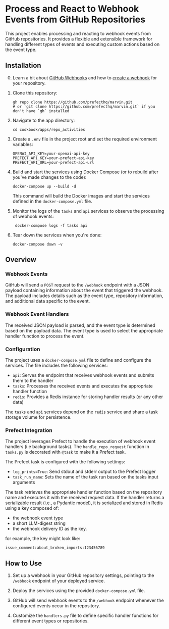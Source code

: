 # Process and React to Webhook Events from GitHub Repositories

This project enables processing and reacting to webhook events from GitHub repositories. It provides a flexible and extensible framework for handling different types of events and executing custom actions based on the event type.

## Installation

0. Learn a bit about [GitHub Webhooks](https://docs.github.com/en/developers/webhooks-and-events/webhooks) and how to [create a webhook](https://docs.github.com/en/developers/webhooks-and-events/webhooks/creating-webhooks) for your repository.

1. Clone this repository:
   ```
   gh repo clone https://github.com/prefecthq/marvin.git
   # or `git clone https://github.com/prefecthq/marvin.git` if you don't have `gh` installed
   ```

2. Navigate to the app directory:
   ```
   cd cookbook/apps/repo_activities
   ```

3. Create a `.env` file in the project root and set the required environment variables:
   ```
   OPENAI_API_KEY=your-openai-api-key
   PREFECT_API_KEY=your-prefect-api-key
   PREFECT_API_URL=your-prefect-api-url
   ```

4. Build and start the services using Docker Compose (or to rebuild after you've made changes to the code):
   ```
   docker-compose up --build -d
   ```

   This command will build the Docker images and start the services defined in the `docker-compose.yml` file.

5. Monitor the logs of the `tasks` and `api` services to observe the processing of webhook events:
   ```
    docker-compose logs -f tasks api
   ```

6. Tear down the services when you're done:
   ```
   docker-compose down -v
   ```

## Overview

### Webhook Events

GitHub will send a `POST` request to the `/webhook` endpoint with a JSON payload containing information about the event that triggered the webhook. The payload includes details such as the event type, repository information, and additional data specific to the event.

### Webhook Event Handlers

The received JSON payload is parsed, and the event type is determined based on the payload data. The event type is used to select the appropriate handler function to process the event.

### Configuration

The project uses a `docker-compose.yml` file to define and configure the services. The file includes the following services:

- `api`: Serves the endpoint that receives webhook events and submits them to the handler
- `tasks`: Processes the received events and executes the appropriate handler function
- `redis`: Provides a Redis instance for storing handler results (or any other data)

The `tasks` and `api` services depend on the `redis` service and share a task storage volume for persistence.

### Prefect Integration

The project leverages Prefect to handle the execution of webhook event handlers (i.e background tasks). The `handle_repo_request` function in `tasks.py` is decorated with `@task` to make it a Prefect task.

The Prefect task is configured with the following settings:
- `log_prints=True`: Send stdout and stderr output to the Prefect logger
- `task_run_name`: Sets the name of the task run based on the tasks input arguments

The task retrieves the appropriate handler function based on the repository name and executes it with the received request data. If the handler returns a serializable result (i.e., a Pydantic model), it is serialized and stored in Redis using a key composed of:
- the webhook event type
- a short LLM-digest string
- the webhook delivery ID as the key.

for example, the key might look like:
```console
issue_comment:about_broken_imports:123456789
```

## How to Use

1. Set up a webhook in your GitHub repository settings, pointing to the `/webhook` endpoint of your deployed service.

2. Deploy the services using the provided `docker-compose.yml` file.

3. GitHub will send webhook events to the `/webhook` endpoint whenever the configured events occur in the repository.

4. Customize the `handlers.py` file to define specific handler functions for different event types or repositories.